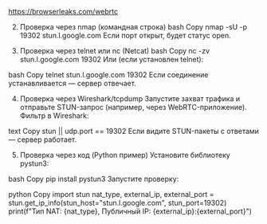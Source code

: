 https://browserleaks.com/webrtc

2. Проверка через nmap (командная строка)
   bash
   Copy
   nmap -sU -p 19302 stun.l.google.com
   Если порт открыт, будет статус open.

3. Проверка через telnet или nc (Netcat)
   bash
   Copy
   nc -zv stun.l.google.com 19302
   Или (если установлен telnet):

bash
Copy
telnet stun.l.google.com 19302
Если соединение устанавливается — сервер отвечает.

4. Проверка через Wireshark/tcpdump
   Запустите захват трафика и отправьте STUN-запрос (например, через WebRTC-приложение). Фильтр в Wireshark:

text
Copy
stun || udp.port == 19302
Если видите STUN-пакеты с ответами — сервер работает.

5. Проверка через код (Python пример)
   Установите библиотеку pystun3:

bash
Copy
pip install pystun3
Запустите проверку:

python
Copy
import stun
nat_type, external_ip, external_port = stun.get_ip_info(stun_host="stun.l.google.com", stun_port=19302)
print(f"Тип NAT: {nat_type}, Публичный IP: {external_ip}:{external_port}")